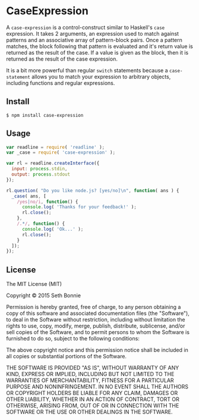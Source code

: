# CaseExpression
A `case-expression` is a control-construct similar to Haskell's `case` 
expression. It takes 2 arguments, an expression used to match against 
patterns and an associative array of pattern-block pairs. Once a 
pattern matches, the block following that pattern is evaluated and it's 
return value is returned as the result of the case. If a value is given 
as the block, then it is returned as the result of the case expression.

It is a bit more powerful than regular `switch` statements because a 
`case-statement` allows you to match your expression to arbitrary objects, 
including functions and regular expressions. 

## Install
    $ npm install case-expression 

## Usage
```js
var readline = require( 'readline' );
var _case = require( 'case-expression' );

var rl = readline.createInterface({
  input: process.stdin,
  output: process.stdout
});

rl.question( "Do you like node.js? [yes/no]\n", function( ans ) {
  _case( ans, [
    /yes|no/i, function() {
      console.log( 'Thanks for your feedback!' );
      rl.close();
    },
    /.*/, function() {
      console.log( 'Ok...' );
      rl.close();
    }
  ]);
});
```

## License
The MIT License (MIT)

Copyright &copy; 2015 Seth Bonnie

Permission is hereby granted, free of charge, to any person obtaining a copy of this software and associated documentation files (the "Software"), to deal in the Software without restriction, including without limitation the rights to use, copy, modify, merge, publish, distribute, sublicense, and/or sell copies of the Software, and to permit persons to whom the Software is furnished to do so, subject to the following conditions:

The above copyright notice and this permission notice shall be included in all copies or substantial portions of the Software.

THE SOFTWARE IS PROVIDED "AS IS", WITHOUT WARRANTY OF ANY KIND, EXPRESS OR IMPLIED, INCLUDING BUT NOT LIMITED TO THE WARRANTIES OF MERCHANTABILITY, FITNESS FOR A PARTICULAR PURPOSE AND NONINFRINGEMENT. IN NO EVENT SHALL THE AUTHORS OR COPYRIGHT HOLDERS BE LIABLE FOR ANY CLAIM, DAMAGES OR OTHER LIABILITY, WHETHER IN AN ACTION OF CONTRACT, TORT OR OTHERWISE, ARISING FROM, OUT OF OR IN CONNECTION WITH THE SOFTWARE OR THE USE OR OTHER DEALINGS IN THE SOFTWARE.